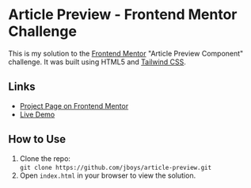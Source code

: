 # Article Preview - Frontend Mentor Challenge

This is my solution to the [Frontend Mentor](https://www.frontendmentor.io) "Article Preview Component" challenge. It was built using HTML5 and [Tailwind CSS](https://tailwindcss.com).

## Links

- [Project Page on Frontend Mentor](https://www.frontendmentor.io/challenges/article-preview-component-dYBN_pYFT)
- [Live Demo](https://jboys.github.io/article-preview)

## How to Use

1. Clone the repo:  
   `git clone https://github.com/jboys/article-preview.git`
2. Open `index.html` in your browser to view the solution.
